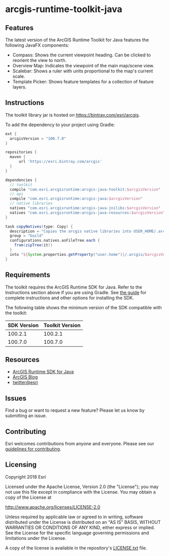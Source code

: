 # arcgis-runtime-toolkit-java

## Features

The latest version of the ArcGIS Runtime Toolkit for Java features the following JavaFX components:

- Compass: Shows the current viewpoint heading. Can be clicked to reorient the view to north.
- Overview Map: Indicates the viewpoint of the main map/scene view.
- Scalebar: Shows a ruler with units proportional to the map's current scale.
- Template Picker: Shows feature templates for a collection of feature layers.

## Instructions

The toolkit library jar is hosted on https://bintray.com/esri/arcgis.

To add the dependency to your project using Gradle:
```groovy
ext {
  arcgisVersion = "100.7.0"
}

repositories {
  maven {
      url 'https://esri.bintray.com/arcgis'
  }
}

dependencies {
  // toolkit
  compile "com.esri.arcgisruntime:arcgis-java-toolkit:$arcgisVersion"
  // api
  compile "com.esri.arcgisruntime:arcgis-java:$arcgisVersion" 
  // native libraries
  natives "com.esri.arcgisruntime:arcgis-java-jnilibs:$arcgisVersion"
  natives "com.esri.arcgisruntime:arcgis-java-resources:$arcgisVersion"
}

task copyNatives(type: Copy) {
  description = "Copies the arcgis native libraries into USER_HOME/.arcgis for development."
  group = "build"
  configurations.natives.asFileTree.each {
    from(zipTree(it))
  }
  into "${System.properties.getProperty("user.home")}/.arcgis/$arcgisVersion"
}
```

## Requirements

The toolkit requires the ArcGIS Runtime SDK for Java. Refer to the Instructions section above if you are using Gradle.
See [the guide](https://developers.arcgis.com/java/latest/guide/install-the-sdk.htm) for complete instructions and
other options for installing the SDK.

The following table shows the minimum version of the SDK compatible with the toolkit:

|  SDK Version  |  Toolkit Version  |
| --- | --- |
| 100.2.1 | 100.2.1 |
| 100.7.0 | 100.7.0 |

## Resources

* [ArcGIS Runtime SDK for Java](https://developers.arcgis.com/java/)
* [ArcGIS Blog](http://blogs.esri.com/esri/arcgis/)
* [twitter@esri](http://twitter.com/esri)

## Issues

Find a bug or want to request a new feature?  Please let us know by submitting an issue.

## Contributing

Esri welcomes contributions from anyone and everyone. Please see our [guidelines for contributing](https://github.com/esri/contributing).

## Licensing
Copyright 2018 Esri

Licensed under the Apache License, Version 2.0 (the "License");
you may not use this file except in compliance with the License.
You may obtain a copy of the License at

   http://www.apache.org/licenses/LICENSE-2.0

Unless required by applicable law or agreed to in writing, software
distributed under the License is distributed on an "AS IS" BASIS,
WITHOUT WARRANTIES OR CONDITIONS OF ANY KIND, either express or implied.
See the License for the specific language governing permissions and
limitations under the License.

A copy of the license is available in the repository's [LICENSE.txt](LICENSE.txt) file.
